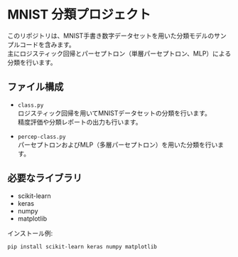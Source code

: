 # MNIST 分類プロジェクト

このリポジトリは、MNIST手書き数字データセットを用いた分類モデルのサンプルコードを含みます。  
主にロジスティック回帰とパーセプトロン（単層パーセプトロン、MLP）による分類を行います。

## ファイル構成

- `class.py`  
  ロジスティック回帰を用いてMNISTデータセットの分類を行います。  
  精度評価や分類レポートの出力も行います。

- `percep-class.py`  
  パーセプトロンおよびMLP（多層パーセプトロン）を用いた分類を行います。

## 必要なライブラリ

- scikit-learn
- keras
- numpy
- matplotlib

インストール例:
```sh
pip install scikit-learn keras numpy matplotlib